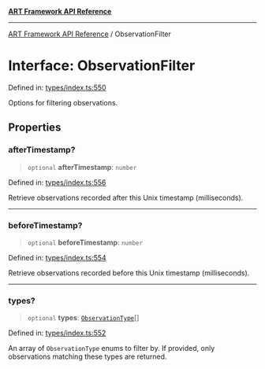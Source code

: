 [**ART Framework API Reference**](../README.md)

***

[ART Framework API Reference](../README.md) / ObservationFilter

# Interface: ObservationFilter

Defined in: [types/index.ts:550](https://github.com/hashangit/ART/blob/d99cb328093f6dec701b3289d82d5abbf64a3736/src/types/index.ts#L550)

Options for filtering observations.

## Properties

### afterTimestamp?

> `optional` **afterTimestamp**: `number`

Defined in: [types/index.ts:556](https://github.com/hashangit/ART/blob/d99cb328093f6dec701b3289d82d5abbf64a3736/src/types/index.ts#L556)

Retrieve observations recorded after this Unix timestamp (milliseconds).

***

### beforeTimestamp?

> `optional` **beforeTimestamp**: `number`

Defined in: [types/index.ts:554](https://github.com/hashangit/ART/blob/d99cb328093f6dec701b3289d82d5abbf64a3736/src/types/index.ts#L554)

Retrieve observations recorded before this Unix timestamp (milliseconds).

***

### types?

> `optional` **types**: [`ObservationType`](../enumerations/ObservationType.md)[]

Defined in: [types/index.ts:552](https://github.com/hashangit/ART/blob/d99cb328093f6dec701b3289d82d5abbf64a3736/src/types/index.ts#L552)

An array of `ObservationType` enums to filter by. If provided, only observations matching these types are returned.
